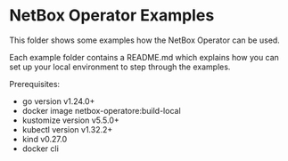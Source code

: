 # NetBox Operator Examples

This folder shows some examples how the NetBox Operator can be used.

Each example folder contains a README.md which explains how you can set up your local environment to step through the examples.

Prerequisites:
- go version v1.24.0+
- docker image netbox-operatore:build-local
- kustomize version v5.5.0+
- kubectl version v1.32.2+
- kind v0.27.0
- docker cli
